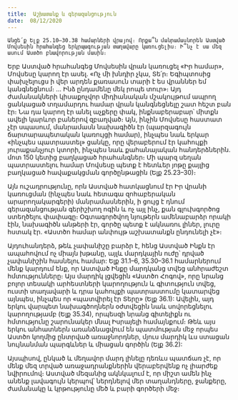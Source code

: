 ```yaml
---
title:  Աշխատանք և գերազանցություն
date:  08/12/2020
---
```


`Անցե՛ք Ելք 25.10–30.38 համարների վրայով։ Որքա՞ն մանրամասնորեն Աստված Մովսեսին հրահանգեց երկրպագության տաղավարը կառուցելիս։ Ի՞նչ է սա մեզ ասում Աստծո բնավորության մասին։`

Երբ Աստված հրահանգեց Մովսեսին վրան կառուցել «Իր համար», Մովսեսը կարող էր ասել. «Ոչ մի խնդիր չկա, Տե՛ր։ Եգիպտոսից փախչելուցս ի վեր արդեն քառասուն տարի է ես վրաններ եմ կանգնեցնում։ … Ինձ ընդամենը մեկ րոպե տուր»։ Այդ ժամանակների կիսաքոչվոր միդիանական մշակույթում ապրող ցանկացած տղամարդու համար վրան կանգնեցնելը շատ հեշտ բան էր։ Նա դա կարող էր անել աչքերը փակ, ինքնաբերաբար՝ միտքն ավելի կարևոր բաներով զբաղված։ Այն, ինչին Մովսեսը հաստատ չէր սպասում, մանրամասն նախագիծն էր (պարզագույն ճարտարապետական կառույցի համար), ինչպես նաև երկար «ինչպես պատրաստել» ցանկը, որը վերաբերում էր կահույքի յուրաքանչյուր կտորի, ինչպես նաև քահանայական հանդերձներին. մոտ 150 կետից բաղկացած հրահանգներ։ Մի պարզ սեղան պատրաստելու համար Մովսեսը պետք է հետևեր յոթը քայլից բաղկացած հավաքակցման գործընթացին (Ելք 25.23–30)։

Այն ուշադրությունը, որն Աստված հատկացնում էր Իր վրանի կառուցման (ինչպես նաև հետագա զոհաբերական արարողակարգերի) մանրամասներին, ի ցույց է դնում գերազանցության գերիշխող ոգին և ոչ այլ ինչ, քան գլուխգործոց ստեղծելու փափագը։ Օգտագործվող նյութերն ամենաբարձր որակի էին, նախագիծն անթերի էր, գործը պետք է ակնառու լիներ, լուրը հստակ էր. «Աստծո համար անփույթ աշխատանքն ընդունելի չէ»։

Այդուհանդերձ, թեև չափանիշը բարձր է, հենց Աստված Ինքն էր ապահովում ոչ միայն խթանը, այլև մարդկային ուժը՝ դրված չափանիշին հասնելու համար: Ելք 31.1–6, 35.30–36.1 համարներում մենք կարդում ենք, որ Աստված Ինքը մարդկանց տվեց անհրաժեշտ հմտությունները։ Այս մարդիկ լցվեցին «Աստծո Հոգով», որը նրանց բոլոր տեսակի արհեստների կարողություն և գիտություն տվեց, ուստի տաղավարի և դրա կահույքի պատրաստումը կատարվեց այնպես, ինչպես որ «պատվիրել էր Տերը» (Ելք 36.1): Ավելին, այդ երկու վարպետ նախագծողներն օժտվեցին նաև սովորեցնելու կարողությամբ (Ելք 35.34), որպեսզի նրանց գիտելիքն ու հմտությունը շարունակեր մնալ Իսրայելի համայնքում։ Թեև այս երկու անհատներն առանձնացվում են պատմության մեջ որպես Աստծո կողմից ընտրված առաջնորդներ, մյուս մարդիկ ևս ստացան նույնանման պարգևներ և միացան գործին (Ելք 36.2):

Այսպիսով, ընկած և մեղավոր մարդ լինելը դեռևս պատճառ չէ, որ մենք մեզ տրված առաջադրանքներին վերաբերվենք ոչ լիարժեք նվիրումով։ Աստված մեզանից ակնկալում է, որ միշտ ամեն ինչ անենք լավագույն կերպով՝ ներդնելով մեր տաղանդները, ջանքերը, ժամանակը և կրթությունը մեծ և բարի գործերի մեջ։